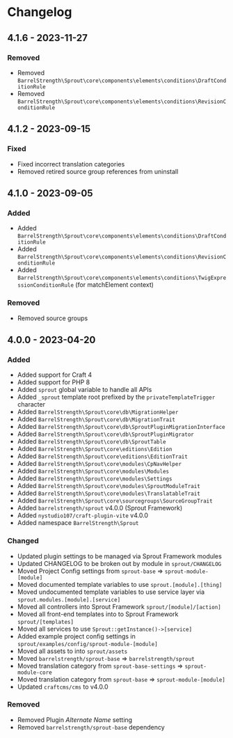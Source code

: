 # Changelog

## 4.1.6 - 2023-11-27

### Removed

- Removed `BarrelStrength\Sprout\core\components\elements\conditions\DraftConditionRule`
- Removed `BarrelStrength\Sprout\core\components\elements\conditions\RevisionConditionRule`

## 4.1.2 - 2023-09-15

### Fixed

- Fixed incorrect translation categories
- Removed retired source group references from uninstall

## 4.1.0 - 2023-09-05

### Added

- Added `BarrelStrength\Sprout\core\components\elements\conditions\DraftConditionRule`
- Added `BarrelStrength\Sprout\core\components\elements\conditions\RevisionConditionRule`
- Added `BarrelStrength\Sprout\core\components\elements\conditions\TwigExpressionConditionRule` (for matchElement context)

### Removed

- Removed source groups

## 4.0.0 - 2023-04-20

### Added

- Added support for Craft 4
- Added support for PHP 8
- Added `sprout` global variable to handle all APIs
- Added `_sprout` template root prefixed by the `privateTemplateTrigger` character
- Added `BarrelStrength\Sprout\core\db\MigrationHelper`
- Added `BarrelStrength\Sprout\core\db\MigrationTrait`
- Added `BarrelStrength\Sprout\core\db\SproutPluginMigrationInterface`
- Added `BarrelStrength\Sprout\core\db\SproutPluginMigrator`
- Added `BarrelStrength\Sprout\core\db\SproutTable`
- Added `BarrelStrength\Sprout\core\editions\Edition`
- Added `BarrelStrength\Sprout\core\editions\EditionTrait`
- Added `BarrelStrength\Sprout\core\modules\CpNavHelper`
- Added `BarrelStrength\Sprout\core\modules\Modules`
- Added `BarrelStrength\Sprout\core\modules\Settings`
- Added `BarrelStrength\Sprout\core\modules\SproutModuleTrait`
- Added `BarrelStrength\Sprout\core\modules\TranslatableTrait`
- Added `BarrelStrength\Sprout\core\sourcegroups\SourceGroupTrait`
- Added `barrelstrength/sprout` v4.0.0 (Sprout Framework)
- Added `nystudio107/craft-plugin-vite` v4.0.0
- Added namespace `BarrelStrength\Sprout`

### Changed

- Updated plugin settings to be managed via Sprout Framework modules
- Updated CHANGELOG to be broken out by module in `sprout/CHANGELOG`
- Moved Project Config settings from `sprout-base` => `sprout-module-[module]`
- Moved documented template variables to use `sprout.[module].[thing]`
- Moved undocumented template variables to use service layer via `sprout.modules.[module].[service]`
- Moved all controllers into Sprout Framework `sprout/[module]/[action]`
- Moved all front-end templates into to Sprout Framework `sprout/[templates]`
- Moved all services to use `Sprout::getInstance()->[service]`
- Added example project config settings in `sprout/examples/config/sprout-module-[module]`
- Moved all assets to into `sprout/assets`
- Moved `barrelstrength/sprout-base` => `barrelstrength/sprout`
- Moved translation category from `sprout-base-settings` => `sprout-module-core`
- Moved translation category from `sprout-base` => `sprout-module-[module]`
- Updated `craftcms/cms` to v4.0.0

### Removed

- Removed Plugin _Alternate Name_ setting
- Removed `barrelstrength/sprout-base` dependency
